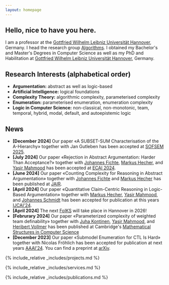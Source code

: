 ```yaml
---
layout: homepage
---
```


## Hello, nice to have you here.

I am a professor at the [Gottfried Wilhelm Leibniz Universität Hannover](https://www.uni-hannover.de), Germany. 
I head the research group [Algorithms](https://www.thi.uni-hannover.de/en/rg-algo).
I obtained my Bachelor's and Master's Degrees in Computer Science as well as my PhD and Habilitation at [Gottfried Wilhelm Leibniz Universität Hannover](https://www.uni-hannover.de), Germany.

## Research Interests (alphabetical order)

- **Argumentation:** abstract as well as logic-based
- **Artificial Intelligence:** logical foundations
- **Complexity Theory:** algorithmic complexity, parameterised complexity
- **Enumeration:** parameterised enumeration, enumeration complexity
- **Logic in Computer Science:** non-classical, non-monotonic, team, temporal, hybrid, modal, default, and autoepistemic logic

## News
- **[December 2024]** Our paper «A SUBSET-SUM Characterisation of the A-Hierarchy» together with Jan Gutleben has been accepted at <a href="http://www.sofsem.sk/#accepted">SOFSEM 2025</a>.<br />
- **[July 2024]** Our paper «Rejection in Abstract Argumentation: Harder Than Acceptance?» together with <a href="https://liu.se/en/employee/johfi52)">Johannes Fichte</a>, <a href="https://www.csail.mit.edu/person/markus-hecher">Markus Hecher</a>, and <a href="https://dice-research.org/YasirMahmood">Yasir Mahmood</a> has been accepted at <a href="https://www.ecai2024.eu/">ECAI 2024</a>.<br />
- **[June 2024]** Our paper «Counting Complexity for Reasoning in Abstract Argumentation» together with <a href="https://liu.se/en/employee/johfi52)">Johannes Fichte</a> and <a href="https://www.csail.mit.edu/person/markus-hecher">Markus Hecher</a> has been published at <a href="https://jair.org/index.php/jair/article/view/16210">JAIR</a>.
- **[April 2024]** Our paper «Quantitative Claim-Centric Reasoning in Logic-Based Argumentation» together with <a href="https://www.csail.mit.edu/person/markus-hecher">Markus Hecher</a>, <a href="https://dice-research.org/YasirMahmood">Yasir Mahmood</a>, and <a href="https://ju.se/personinfo.html?sign=schjoh">Johannes Schmidt</a> has been accepted for publication at this years <a href="https://ijcai24.org/">IJCAI'24</a>.<br />
- **[April 2024]** The next <a href="https://foiks2026.github.io">FoIKS</a> will take place in Hannover in 2026!
- **[Februrary 2024]** Our paper «Parameterized complexity of weighted team definability» together with <a href="https://researchportal.helsinki.fi/en/persons/juha-kontinen">Juha Kontinen</a>, <a href="https://dice-research.org/YasirMahmood">Yasir Mahmood</a>, and <a href="https://www.thi.uni-hannover.de/de/vollmer">Heribert Vollmer</a> has been published at Cambridge's <a href="https://www.cambridge.org/core/journals/mathematical-structures-in-computer-science/article/parameterized-complexity-of-weighted-team-definability/61F58ADD30D9BE0BCDAC049F5AF6EF78">Mathematical Structures in Computer Science</a>
- **[December 2023]** Our paper «Submodel Enumeration for CTL Is Hard» together with Nicolas Fröhlich has been accepted for publication at next years <a href="https://aaai.org/aaai-conference/">AAAI'24</a>. You can find a preprint at <a href="https://arxiv.org/abs/2312.09868">arXiv</a>.

{% include_relative _includes/projects.md %}

{% include_relative _includes/services.md %}

{% include_relative _includes/publications.md %}
